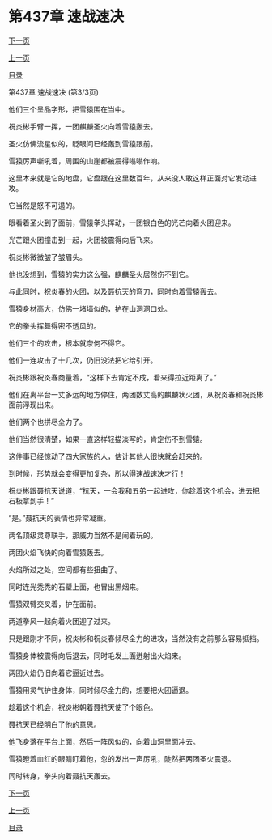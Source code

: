 <h1>第437章   速战速决</h1>
            <div><p><a href="./1311_%E7%AC%AC438%E7%AB%A0_%E5%8A%9F%E4%BA%8F%E4%B8%80%E7%AF%91.md">下一页</a></p><p><a href="./1309_%E7%AC%AC437%E7%AB%A0_%E9%80%9F%E6%88%98%E9%80%9F%E5%86%B3.md">上一页</a></p><p><a href="../">目录</a></p></div>
            <div><p>第437章   速战速决 (第3/3页)</p><p>他们三个呈品字形，把雪猿围在当中。</p><p>祝炎彬手臂一挥，一团麒麟圣火向着雪猿轰去。</p><p>圣火仿佛流星似的，眨眼间已经轰到雪猿跟前。</p><p>雪猿厉声嘶吼着，周围的山崖都被震得嗡嗡作响。</p><p>这里本来就是它的地盘，它盘踞在这里数百年，从来没人敢这样正面对它发动进攻。</p><p>它当然是怒不可遏的。</p><p>眼看着圣火到了面前，雪猿拳头挥动，一团银白色的光芒向着火团迎来。</p><p>光芒跟火团撞击到一起，火团被震得向后飞来。</p><p>祝炎彬微微皱了皱眉头。</p><p>他也没想到，雪猿的实力这么强，麒麟圣火居然伤不到它。</p><p>与此同时，祝炎春的火团，以及聂抗天的弯刀，同时向着雪猿轰去。</p><p>雪猿身材高大，仿佛一堵墙似的，护在山洞洞口处。</p><p>它的拳头挥舞得密不透风的。</p><p>他们三个的攻击，根本就奈何不得它。</p><p>他们一连攻击了十几次，仍旧没法把它给引开。</p><p>祝炎彬跟祝炎春商量着，“这样下去肯定不成，看来得拉近距离了。”</p><p>他们在离平台一丈多远的地方停住，两团数丈高的麒麟状火团，从祝炎春和祝炎彬面前浮现出来。</p><p>他们两个也拼尽全力了。</p><p>他们当然很清楚，如果一直这样轻描淡写的，肯定伤不到雪猿。</p><p>这件事已经惊动了四大家族的人，估计其他人很快就会赶来的。</p><p>到时候，形势就会变得更加复杂，所以得速战速决才行！</p><p>祝炎彬跟聂抗天说道，“抗天，一会我和五弟一起进攻，你趁着这个机会，进去把石板拿到手！”</p><p>“是。”聂抗天的表情也异常凝重。</p><p>两名顶级灵尊联手，那威力当然不是闹着玩的。</p><p>两团火焰飞快的向着雪猿轰去。</p><p>火焰所过之处，空间都有些扭曲了。</p><p>同时连光秃秃的石壁上面，也冒出黑烟来。</p><p>雪猿双臂交叉着，护在面前。</p><p>两道拳风一起向着火团迎了过来。</p><p>只是跟刚才不同，祝炎彬和祝炎春倾尽全力的进攻，当然没有之前那么容易抵挡。</p><p>雪猿身体被震得向后退去，同时毛发上面迸射出火焰来。</p><p>两团火焰仍旧向着它逼近过去。</p><p>雪猿用灵气护住身体，同时倾尽全力的，想要把火团逼退。</p><p>趁着这个机会，祝炎彬朝着聂抗天使了个眼色。</p><p>聂抗天已经明白了他的意思。</p><p>他飞身落在平台上面，然后一阵风似的，向着山洞里面冲去。</p><p>雪猿瞪着血红的眼睛盯着他，忽的发出一声厉吼，陡然把两团圣火震退。</p><p>同时转身，拳头向着聂抗天轰去。</p></div>
            <div><p><a href="./1311_%E7%AC%AC438%E7%AB%A0_%E5%8A%9F%E4%BA%8F%E4%B8%80%E7%AF%91.md">下一页</a></p><p><a href="./1309_%E7%AC%AC437%E7%AB%A0_%E9%80%9F%E6%88%98%E9%80%9F%E5%86%B3.md">上一页</a></p><p><a href="../">目录</a></p></div>